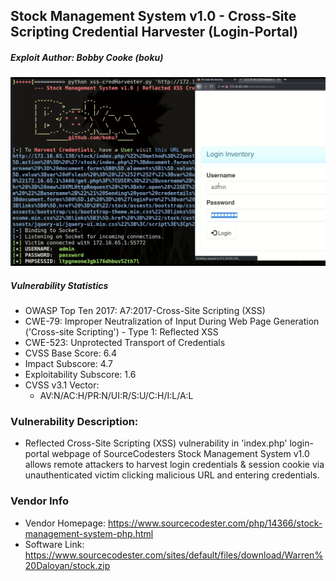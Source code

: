 ## Stock Management System v1.0 - Cross-Site Scripting Credential Harvester (Login-Portal)
##### Exploit Author: Bobby Cooke (boku)
![](credHarvesterProof.png)
##### Vulnerability Statistics
+ OWASP Top Ten 2017: A7:2017-Cross-Site Scripting (XSS)
+ CWE-79: Improper Neutralization of Input During Web Page Generation ('Cross-site Scripting') - Type 1: Reflected XSS 
+ CWE-523: Unprotected Transport of Credentials
+ CVSS Base Score: 6.4 
+ Impact Subscore: 4.7 
+ Exploitability Subscore: 1.6
+ CVSS v3.1 Vector: 
  - AV:N/AC:H/PR:N/UI:R/S:U/C:H/I:L/A:L
### Vulnerability Description:
+ Reflected Cross-Site Scripting (XSS) vulnerability in 'index.php' login-portal webpage of SourceCodesters Stock Management System v1.0 allows remote attackers to harvest login credentials & session cookie via unauthenticated victim clicking malicious URL and entering credentials.
### Vendor Info
+ Vendor Homepage: https://www.sourcecodester.com/php/14366/stock-management-system-php.html
+ Software Link: https://www.sourcecodester.com/sites/default/files/download/Warren%20Daloyan/stock.zip

